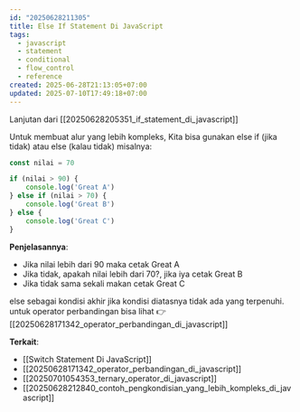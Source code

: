 ```yaml
---
id: "20250628211305"
title: Else If Statement Di JavaScript
tags:
  - javascript
  - statement
  - conditional
  - flow_control
  - reference
created: 2025-06-28T21:13:05+07:00
updated: 2025-07-10T17:49:18+07:00
---
```


Lanjutan dari [[20250628205351_if_statement_di_javascript]]

Untuk membuat alur yang lebih kompleks, Kita bisa gunakan else if (jika tidak) atau else (kalau tidak) misalnya:

```javascript
const nilai = 70

if (nilai > 90) {
	console.log('Great A')
} else if (nilai > 70) {
	console.log('Great B')
} else {
	console.log('Great C')
}
```

**Penjelasannya**:

- Jika nilai lebih dari 90 maka cetak Great A
- Jika tidak, apakah nilai lebih dari 70?, jika iya cetak Great B
- Jika tidak sama sekali makan cetak Great C

else sebagai kondisi akhir jika kondisi diatasnya tidak ada yang terpenuhi.
untuk operator perbandingan bisa lihat 👉 [[20250628171342_operator_perbandingan_di_javascript]]

**Terkait**:

- [[Switch Statement Di JavaScript]]
- [[20250628171342_operator_perbandingan_di_javascript]]
- [[20250701054353_ternary_operator_di_javascript]]
- [[20250628212840_contoh_pengkondisian_yang_lebih_kompleks_di_javascript]]
